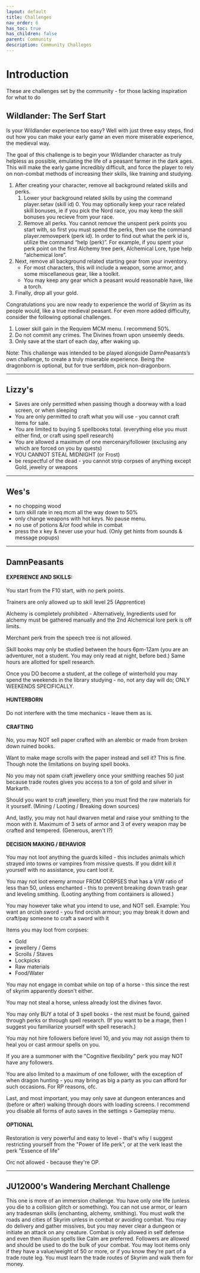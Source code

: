 ```yaml
---
layout: default
title: Challenges
nav_order: 6
has_toc: true
has_children: false
parent: Community
description: Community Challeges
---
```


# Introduction

These are challenges set by the community - for those lacking inspiration for what to do

## Wildlander: The Serf Start

Is your Wildlander experience too easy? Well with just three easy steps, find out how you can make your early game an even more miserable experience, the medieval way.

The goal of this challenge is to begin your Wildlander character as truly helpless as possible, emulating the life of a peasant farmer in the dark ages. This will make the early game incredibly difficult, and force the player to rely on non-combat methods of increasing their skills, like training and studying.

1. After creating your character, remove all background related skills and perks.
    1. Lower your background related skills by using the command player.setav (skill id) 0. You may optionally keep your race related skill bonuses, ie if you pick the Nord race, you may keep the skill bonuses you recieve from your race.
    2. Remove all perks. You cannot remove the unspent perk points you start with, so first you must spend the perks, then use the command player.removeperk (perk id). In order to find out what the perk id is, utilize the command “help (perk)”. For example, if you spent your perk point on the first Alchemy tree perk, Alchemical Lore, type help “alchemical lore”.
2. Next, remove all background related starting gear from your inventory.
    * For most characters, this will include a weapon, some armor, and some miscellaneous gear, like a toolkit.
    * You may keep any gear which a peasant would reasonable have, like a torch.
3. Finally, drop all your gold.

Congratulations you are now ready to experience the world of Skyrim as its people would, like a true medieval peasant. For even more added difficulty, consider the following optional challenges.

1. Lower skill gain in the Requiem MCM menu. I recommend 50%.
2. Do not commit any crimes. The Divines frown upon unseemly deeds.
3. Only save at the start of each day, after waking up.

Note: This challenge was intended to be played alongside DamnPeasants’s own challenge, to create a truly miserable experience. Being the dragonborn is optional, but for true serfdom, pick non-dragonborn.

--- 

## Lizzy's 

* Saves are only permitted when passing though a doorway with a load screen, or when sleeping
* You are only permitted to craft what you will use - you cannot craft items for sale.
* You are limited to buying 5 spellbooks total. (everything else you must either find, or craft using spell research)
* You are allowed a maximum of one mercenary/follower (exclusing any which are forced on you by quests)
* YOU CANNOT STEAL MIDNIGHT (or Frost)
* be respectful of the dead - you cannot strip corpses of anything except Gold, jewelry or weapons

---

## Wes's 

* no chopping wood
* turn skill rate in req mcm all the way down to 50%
* only change weapons with hot keys. No pause menu.
* no use of potions &/or food while in combat
* press the x key & never use your hud. (Only get hints from sounds & message popups)

--- 
## DamnPeasants 

#### EXPERIENCE AND SKILLS:
 
You start from the F10 start, with no perk points. 
 
Trainers are only allowed up to skill level 25 (Apprentice)
 
Alchemy is completely prohibited - Alternatively, Ingredients used for alchemy must be gathered manually and the 2nd Alchemical lore perk is off limits.
 
Merchant perk from the speech tree is not allowed. 
 
Skill books may only be studied between the hours 6pm-12am (you are an adventurer, not a student. You may only read at night, before bed.)  Same hours are allotted for spell research.
 
Once you DO become a student, at the college of winterhold you may spend the weekends in the library studying - no, not any day will do; ONLY WEEKENDS SPECIFICALLY.
 
#### HUNTERBORN
 
Do not interfere with the time mechanics - leave them as is.
 
#### CRAFTING
 
No, you may NOT sell paper crafted with an alembic or made from broken down ruined books.

Want to make mage scrolls with the paper instead and sell it? This is fine. Though note the limitations on buying spell books.
 
No you may not spam craft jewellery once your smithing reaches 50 just because trade routes gives you access to a ton of gold and silver in Markarth.

Should you want to craft jewellery, then you must find the raw materials for it yourself. (Mining / Looting / Breaking down sources)
 
And, lastly, you may not haul dwarven metal and raise your smithing to the moon with it. Maximum of 3 sets of armor and 3 of every weapon may be crafted and tempered.
(Generous, aren't I?)
 
#### DECISION MAKING / BEHAVIOR

You may not loot anything the guards killed - this includes animals which strayed into towns or vampires from missive quests. If you didnt kill it yourself with no assistance, you cant loot it.
 
You may not loot enemy armour FROM CORPSES that has a V/W ratio of less than 50, unless enchanted - this to prevent breaking down trash gear and leveling smithing.  (Looting anything from containers is allowed.)
 
You may however take what you intend to use, and NOT sell. Example: You want an orcish sword - you find orcish armour; you may break it down and craft/pay someone to craft a sword with it
 
Items you may loot from corpses:
* Gold
* jewellery / Gems
* Scrolls / Staves
* Lockpicks
* Raw materials
* Food/Water

You may not engage in combat while on top of a horse - this since the rest of skyrim apparently doesn't either. 
 
You may not steal a horse, unless already lost the divines favor. 
 
You may only BUY a total of 3 spell books - the rest must be found, gained through perks or through spell research. (If you want to be a mage, then I suggest you familiarize yourself with spell reserach.)
 
You may not hire followers before level 10, and you may not assign them to heal you or cast armour spells on you.
 
If you are a summoner with the "Cognitive flexibility" perk you may NOT have any followers.
 
You are also limited to a maximum of one follower, with the exception of when dragon hunting - you may bring as big a party as you can afford for such occasions. For RP reasons, ofc.
 
Last, and most important, you may only save at dungeon enterances and (before or after) walking through doors with loading screens. I recommend you disable all forms of auto saves in the settings > Gameplay menu.
 
#### OPTIONAL 
 
Restoration is very powerful and easy to level - that's why I suggest restricting yourself from the "Power of life perk", or at the verk least the perk "Essence of life"
 
Orc not allowed - because they're OP.

---

## JU12000's Wandering Merchant Challenge

This one is more of an immersion challenge. You have only one life (unless you die to a collision glitch or something). You can not use armor, or learn any tradesman skills (enchanting, alchemy, smithing). You must _walk_ the roads and cities of Skyrim unless in combat or avoiding combat. You may do delivery and gather missives, but you may never clear a dungeon or initiate an attack on any creature. Combat is only allowed in self defense and even then illusion spells like Calm are preferred. Followers are allowed and should be used to do the bulk of your combat. You may loot items only if they have a value/weight of 50 or more, or if you know they're part of a trade route leg. You must learn the trade routes of Skyrim and walk them for money.